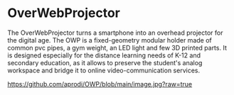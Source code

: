# OverWebProjector
The OverWebProjector turns a smartphone into an overhead projector for the digital age. The OWP is a fixed-geometry modular holder made of common pvc pipes, a gym weight, an LED light and few 3D printed parts. It is designed especially for the distance learning needs of K-12 and secondary education, as it allows to preserve the student's analog workspace and bridge it to online video-communication services. 

https://github.com/aprodi/OWP/blob/main/image.jpg?raw=true 
